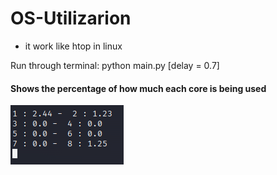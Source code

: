 # OS-Utilizarion 
* it work like htop in linux

Run through terminal:
  python main.py [delay = 0.7]

#### Shows the percentage of how much each core is being used
<img src="./screenshot.png" />
  
  
